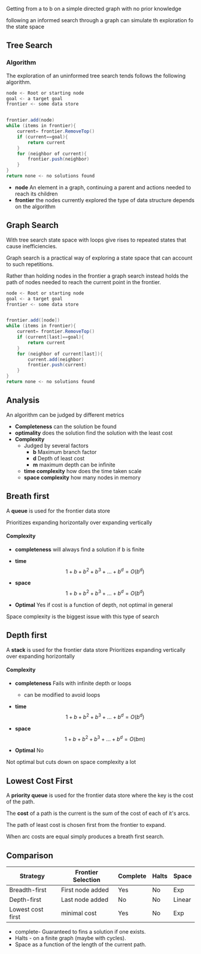 Getting from a to b on a simple directed graph with no prior knowledge

following an informed search through a graph can simulate th exploration fo the state space
## Tree Search


### Algorithm
The exploration of an uninformed tree search tends follows the following algorithm.

```Java
node <- Root or starting node
goal <- a target goal
frontier <- some data store


frontier.add(node)
while (items in frontier){
    current= frontier.RemoveTop()
    if (current==goal){
        return current
    }
    for (neighbor of current){
        frontier.push(neighbor)
    }
}
return none <- no solutions found
```

* **node** An element in a graph, continuing a parent and actions needed to reach its children
* **frontier** the nodes currently explored the type of data structure depends on the algorithm


## Graph Search

With tree search state space with loops give rises to repeated states that cause inefficiencies.

Graph search is a practical way of exploring a state space that can account to such repetitions.

Rather than holding nodes in the frontier a graph search instead holds the path of nodes needed to reach the current point in the frontier.

```Java
node <- Root or starting node
goal <- a target goal
frontier <- some data store


frontier.add([node])
while (items in frontier){
    current= frontier.RemoveTop()
    if (current[last]==goal){
        return current
    }
    for (neighbor of current[last]){
        current.add(neighbor)
        frontier.push(current)
    }
}
return none <- no solutions found
```
## Analysis

An algorithm can be judged by different metrics

* **Completeness** can the solution be found
* **optimality** does the solution find the solution with the least cost
* **Complexity**
   * Judged by several factors
     * **b** Maximum branch factor 
     * **d** Depth of least cost
     * **m** maximum depth can be infinite
   * **time complexity** how does the time taken scale
   * **space complexity** how many nodes in memory

## Breath first
A **queue** is used for the frontier data store

Prioritizes expanding horizontally over expanding vertically

#### Complexity
* **completeness** will always find a solution if b is finite

* **time** $$1 + b + b^2 +b^3 +...+ b^d = O(b^d) $$
* **space** $$1 + b + b^2 +b^3 +...+ b^d = O(b^d) $$

* **Optimal** Yes if cost is a function of depth, not optimal in general

Space complexity is the biggest issue with this type of search

## Depth first
A **stack** is used for the frontier data store
Prioritizes expanding vertically over expanding horizontally

#### Complexity
* **completeness** Fails with infinite depth or loops
  * can be modified to avoid loops

* **time** $$1 + b + b^2 +b^3 +...+ b^d = O(b^d) $$
* **space** $$1 + b + b^2 +b^3 +...+ b^d = O(bm) $$

* **Optimal** No

Not optimal but cuts down on space complexity a lot

## Lowest Cost First
A **priority queue** is used for the frontier data store where the key is the cost of the path.

The **cost** of a path is the current is the sum of the cost of each of it's arcs.

The path of least cost is chosen first from the frontier to expand.

When arc costs are equal simply produces a breath first search.

## Comparison
|Strategy|Frontier Selection|Complete|Halts| Space |
|-|-|-|-|-|
|Breadth-first| First node added| Yes | No | Exp|
| Depth-first | Last node added | No | No | Linear|
| Lowest cost first| minimal cost | Yes | No | Exp|

* complete- Guaranteed to fins a solution if one exists.
* Halts - on a finite graph (maybe with cycles).
* Space as a function of the length of the current path.